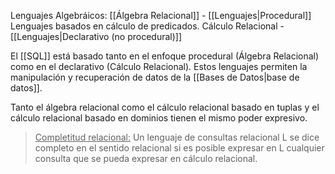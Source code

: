Lenguajes Algebráicos:
	[[Álgebra Relacional]] - [[Lenguajes|Procedural]]
Lenguajes basados en cálculo de predicados.
	Cálculo Relacional - [[Lenguajes|Declarativo (no procedural)]]
	
El [[SQL]] está basado tanto en el enfoque procedural (Álgebra Relacional) como en el declarativo (Cálculo Relacional). Estos lenguajes permiten la manipulación y recuperación de datos de la [[Bases de Datos|base de datos]].

Tanto el álgebra relacional como el cálculo relacional basado en tuplas y el cálculo relacional basado en dominios tienen el mismo poder expresivo.

><u>Completitud relacional:</u> Un lenguaje de consultas relacional L se dice completo en el sentido relacional si es posible expresar en L cualquier consulta que se pueda expresar en cálculo relacional.